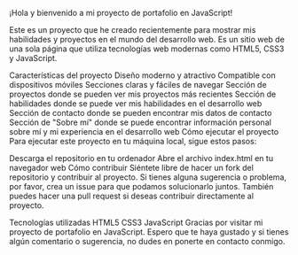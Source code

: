 ¡Hola y bienvenido a mi proyecto de portafolio en JavaScript!

Este es un proyecto que he creado recientemente para mostrar mis habilidades y proyectos en el mundo del desarrollo web. Es un sitio web de una sola página que utiliza tecnologías web modernas como HTML5, CSS3 y JavaScript.

Características del proyecto
Diseño moderno y atractivo
Compatible con dispositivos móviles
Secciones claras y fáciles de navegar
Sección de proyectos donde se pueden ver mis proyectos más recientes
Sección de habilidades donde se puede ver mis habilidades en el desarrollo web
Sección de contacto donde se pueden encontrar mis datos de contacto
Sección de "Sobre mí" donde se puede encontrar información personal sobre mí y mi experiencia en el desarrollo web
Cómo ejecutar el proyecto
Para ejecutar este proyecto en tu máquina local, sigue estos pasos:

Descarga el repositorio en tu ordenador
Abre el archivo index.html en tu navegador web
Cómo contribuir
Siéntete libre de hacer un fork del repositorio y contribuir al proyecto. Si tienes alguna sugerencia o problema, por favor, crea un issue para que podamos solucionarlo juntos. También puedes hacer una pull request si deseas contribuir directamente al proyecto.

Tecnologías utilizadas
HTML5
CSS3
JavaScript
Gracias por visitar mi proyecto de portafolio en JavaScript. Espero que te haya gustado y si tienes algún comentario o sugerencia, no dudes en ponerte en contacto conmigo.